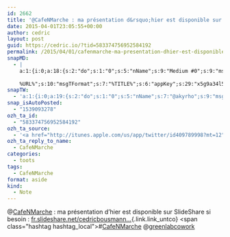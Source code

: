 ```yaml
---
id: 2662
title: '@CafeNMarche : ma présentation d&rsquo;hier est disponible sur SlideShare si besoin : fr.slideshare.net/cedricbousmann… #CafeNMarche @greenlabcowork'
date: 2015-04-01T23:05:55+00:00
author: cedric
layout: post
guid: https://cedric.io/?tid=583374756952584192
permalink: /2015/04/01/cafenmarche-ma-presentation-dhier-est-disponible-sur-slideshare-si-besoin-fr-slideshare-net-cedricbousmann-cafenmarche-greenlabcowork/
snapMD:
  - |
    a:1:{i:0;a:18:{s:2:"do";s:1:"0";s:5:"nName";s:9:"Medium #0";s:9:"msgFormat";s:19:"%FULLTEXT%
    
    %URL%";s:10:"msgTFormat";s:7:"%TITLE%";s:6:"appKey";s:29:"x5g9a34l5z294i5y2q284e4g54454";s:6:"appSec";s:85:"d3h0a44e4s2b4i5u2r234m5f5b4v2l5q2a444h574347464a454x2w20374447494c484b4w2c464f5u2d4z2";s:8:"inclTags";s:1:"1";s:7:"fltrsOn";i:0;s:5:"fltrs";a:0:{}s:7:"proxyOn";i:0;s:7:"useSURL";i:0;s:1:"v";i:350;s:4:"publ";s:1:"0";s:11:"accessToken";s:65:"2353413aa5437433e5648ccf74a16119308317c52d1a24d8ed99f26add037528a";s:12:"appAppUserID";s:65:"104b21fd8da79171a6e7bf800d03b4b761204f242935e05d2d86850a6b1635f77";s:14:"appAppUserName";s:26:"Cédric Bousmanne (akyrho)";s:13:"appAppUserURL";s:26:"https://medium.com/@akyrho";s:7:"pubList";a:0:{}}}
snapTW:
  - 'a:1:{i:0;a:19:{s:2:"do";s:1:"0";s:5:"nName";s:7:"@akyrho";s:9:"msgFormat";s:26:"%TITLE%. %EXCERPT% - %URL%";s:6:"appKey";s:55:"x5g9a8325v2y475r3c4m48584n53446p423r3r5u3e356j5j3k4r2p3";s:6:"appSec";s:105:"d3h0a94o46415u594v3q5l5n5l4r4x474x4j484o473u4i5w2m4k494z2k344n306n5r3l5v2s554p4n3p3k45495c3z4v4d3m3u5w525";s:7:"fltrsOn";i:0;s:5:"fltrs";a:0:{}s:7:"proxyOn";i:0;s:7:"useSURL";i:0;s:1:"v";i:350;s:5:"twURL";s:25:"http://twitter.com/akyrho";s:11:"accessToken";s:50:"6678782-Eyg60SCeh7762DEIsYtTPD5GVeOuSN8ATMdF2Lpppe";s:14:"accessTokenSec";s:45:"PgGDCbcYLJnR5esZjY9ID72A33mUNCYnQwaQTBsojSJNa";s:5:"tw140";i:0;s:10:"riComments";s:1:"1";s:11:"riCommentsM";s:1:"1";s:12:"riCommentsAA";s:1:"1";s:8:"attchImg";s:1:"1";s:9:"wpImgSize";s:4:"full";}}'
snap_isAutoPosted:
  - "1539093278"
ozh_ta_id:
  - "583374756952584192"
ozh_ta_source:
  - '<a href="http://itunes.apple.com/us/app/twitter/id409789998?mt=12" rel="nofollow">Twitter for Mac</a>'
ozh_ta_reply_to_name:
  - CafeNMarche
categories:
  - toots
tags:
  - CafeNMarche
format: aside
kind:
  - Note
---
```

<span class="username username_linked">@<a href="https://twitter.com/CafeNMarche" title="CaféNumérique Marche">CafeNMarche</a></span> : ma présentation d&rsquo;hier est disponible sur SlideShare si besoin : [fr.slideshare.net/cedricbousmann…](http://fr.slideshare.net/cedricbousmanne/cafe-numerique-marche-economie-collaborative "http://fr.slideshare.net/cedricbousmanne/cafe-numerique-marche-economie-collaborative"){.link.link_untco} <span class="hashtag hashtag_local">#<a href="https://cedric.io/tag/cafenmarche/">CafeNMarche</a> <span class="username username_linked">@<a href="https://twitter.com/greenlabcowork" title="Greenlab Coworking">greenlabcowork</a></span></p>